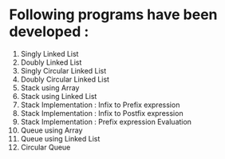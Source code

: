 # Following programs have been developed :

1) Singly Linked List
2) Doubly Linked List
3) Singly Circular Linked List
4) Doubly Circular Linked List
5) Stack using Array
6) Stack using Linked List
7) Stack Implementation : Infix to Prefix expression
8) Stack Implementation : Infix to Postfix expression
9) Stack Implementation : Prefix expression Evaluation
10) Queue using Array
11) Queue using Linked List
12) Circular Queue
